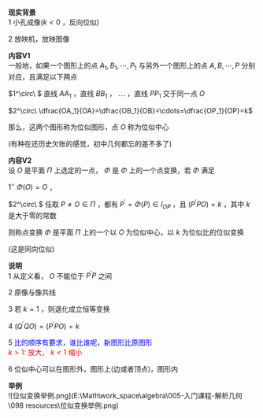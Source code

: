**现实背景**  
1 小孔成像($k<0$ ，反向位似)  
  
2 放映机，放映图像  
  
**内容V1**  
一般地，如果一个图形上的点 $A_1,B_1,\cdots,P_1$ 与另外一个图形上的点 $A,B,\cdots,P$ 分别对应，且满足以下两点  
  
$1^\circ\ $ 直线 $AA_1$ ，直线 $BB_1$ ， $\cdots$ ，直线 $PP_1$ 交于同一点 $O$  
  
$2^\circ\ \dfrac{OA_1}{OA}=\dfrac{OB_1}{OB}=\cdots=\dfrac{OP_1}{OP}=k$  
  
那么，这两个图形称为位似图形，点 $O$ 称为位似中心  
  
(有种在还历史欠账的感觉，初中几何都忘的差不多了)  
  
**内容V2**  
设 $O$ 是平面 $\Pi$ 上选定的一点， $\Phi$ 是 $\Phi$ 上的一个点变换，若 $\Phi$ 满足  
  
$1^\circ\ \Phi(O)=O$ ，  
  
$2^\circ\ $ 任取 $P\neq O\in\Pi$ ，都有 $P^\prime=\Phi(P)\in l_{OP}$ ，且 $(P^\prime P O)=k$ ，其中 $k$ 是大于零的常数  
  
则称点变换 $\Phi$ 是平面 $\Pi$ 上的一个以 $O$ 为位似中心，以 $k$ 为位似比的位似变换  
  
(这是同向位似)  
  
**说明**  
1 从定义看， $O$ 不能位于 $P^\prime P$ 之间  
  
2 原像与像共线  
  
3 若 $k=1$ ，则退化成立恒等变换  
  
4 $(Q^\prime QO)=(P^\prime PO)=k$  
  
5 <font color=blue>比的顺序有要求，谁比谁呢，新图形比原图形</font>  
<font color=red>$k>1$: 放大， $k<1$ 缩小</font>  
  
6 位似中心可以在图形外，图形上(边或者顶点)，图形内  
  
**举例**  
![位似变换举例.png](E:\Math\work_space\algebra\005-入门课程-解析几何\098 resources\位似变换举例.png)  
